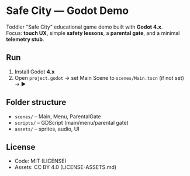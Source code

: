 # Safe City — Godot Demo

Toddler “Safe City” educational game demo built with **Godot 4.x**.  
Focus: **touch UX**, simple **safety lessons**, a **parental gate**, and a minimal **telemetry stub**.

## Run
1) Install Godot **4.x**  
2) Open `project.godot` → set Main Scene to `scenes/Main.tscn` (if not set) → ▶️

## Folder structure
- `scenes/` – Main, Menu, ParentalGate  
- `scripts/` – GDScript (main/menu/parental gate)  
- `assets/` – sprites, audio, UI

## License
- Code: MIT (LICENSE)  
- Assets: CC BY 4.0 (LICENSE-ASSETS.md)

